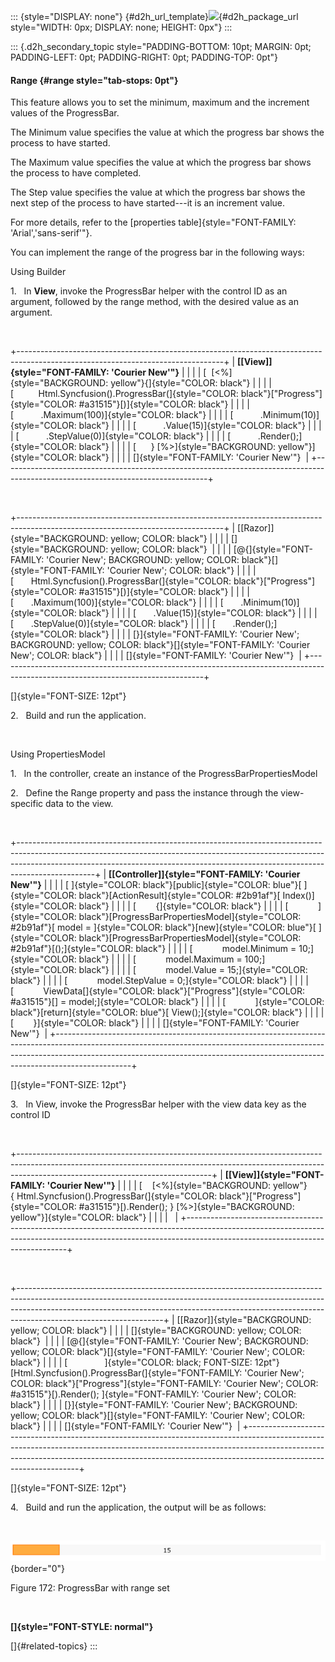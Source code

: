 ::: {style="DISPLAY: none"}
[](ms-xhelp:///?Id=d2h_url_template){#d2h_url_template}![](!package_url!){#d2h_package_url style="WIDTH: 0px; DISPLAY: none; HEIGHT: 0px"}
:::

::: {.d2h_secondary_topic style="PADDING-BOTTOM: 10pt; MARGIN: 0pt; PADDING-LEFT: 0pt; PADDING-RIGHT: 0pt; PADDING-TOP: 0pt"}
#### Range {#range style="tab-stops: 0pt"}

This feature allows you to set the minimum, maximum and the increment values of the ProgressBar.

The Minimum value specifies the value at which the progress bar shows the process to have started.

The Maximum value specifies the value at which the progress bar shows the process to have completed.

The Step value specifies the value at which the progress bar shows the next step of the process to have started---it is an increment value.

For more details, refer to the [properties table]{style="FONT-FAMILY: 'Arial','sans-serif'"}.

You can implement the range of the progress bar in the following ways:

Using Builder

1.   In **View**, invoke the ProgressBar helper with the control ID as an argument, followed by the range method, with the desired value as an argument.

 

+---------------------------------------------------------------------------------------------------------------------------------+
| **[\[View\]]{style="FONT-FAMILY: 'Courier New'"}**                                                                              |
|                                                                                                                                 |
| [  [\<%]{style="BACKGROUND: yellow"}{]{style="COLOR: black"}                                                                    |
|                                                                                                                                 |
| [          Html.Syncfusion().ProgressBar(]{style="COLOR: black"}[\"Progress\"]{style="COLOR: #a31515"}[)]{style="COLOR: black"} |
|                                                                                                                                 |
| [           .Maximum(100)]{style="COLOR: black"}                                                                                |
|                                                                                                                                 |
| [           .Minimum(10)]{style="COLOR: black"}                                                                                 |
|                                                                                                                                 |
| [           .Value(15)]{style="COLOR: black"}                                                                                   |
|                                                                                                                                 |
| [           .StepValue(0)]{style="COLOR: black"}                                                                                |
|                                                                                                                                 |
| [           .Render();]{style="COLOR: black"}                                                                                   |
|                                                                                                                                 |
| [      } [%\>]{style="BACKGROUND: yellow"}]{style="COLOR: black"}                                                               |
|                                                                                                                                 |
| []{style="FONT-FAMILY: 'Courier New'"}                                                                                          |
+---------------------------------------------------------------------------------------------------------------------------------+

 

+---------------------------------------------------------------------------------------------------------------------------------+
| [\[Razor\]]{style="BACKGROUND: yellow; COLOR: black"}                                                                           |
|                                                                                                                                 |
| []{style="BACKGROUND: yellow; COLOR: black"}                                                                                    |
|                                                                                                                                 |
| [\@{]{style="FONT-FAMILY: 'Courier New'; BACKGROUND: yellow; COLOR: black"}[]{style="FONT-FAMILY: 'Courier New'; COLOR: black"} |
|                                                                                                                                 |
| [       Html.Syncfusion().ProgressBar(]{style="COLOR: black"}[\"Progress\"]{style="COLOR: #a31515"}[)]{style="COLOR: black"}    |
|                                                                                                                                 |
| [       .Maximum(100)]{style="COLOR: black"}                                                                                    |
|                                                                                                                                 |
| [       .Minimum(10)]{style="COLOR: black"}                                                                                     |
|                                                                                                                                 |
| [       .Value(15)]{style="COLOR: black"}                                                                                       |
|                                                                                                                                 |
| [       .StepValue(0)]{style="COLOR: black"}                                                                                    |
|                                                                                                                                 |
| [       .Render();]{style="COLOR: black"}                                                                                       |
|                                                                                                                                 |
| [}]{style="FONT-FAMILY: 'Courier New'; BACKGROUND: yellow; COLOR: black"}[]{style="FONT-FAMILY: 'Courier New'; COLOR: black"}   |
|                                                                                                                                 |
| []{style="FONT-FAMILY: 'Courier New'"}                                                                                          |
+---------------------------------------------------------------------------------------------------------------------------------+

[]{style="FONT-SIZE: 12pt"} 

2.   Build and run the application.

 

Using PropertiesModel

1.   In the controller, create an instance of the ProgressBarPropertiesModel

2.   Define the Range property and pass the instance through the view-specific data to the view.

 

+-------------------------------------------------------------------------------------------------------------------------------------------------------------------------------------------------------------------------------------------------------------+
| **[\[Controller\]]{style="FONT-FAMILY: 'Courier New'"}**                                                                                                                                                                                                    |
|                                                                                                                                                                                                                                                             |
| [ ]{style="COLOR: black"}[public]{style="COLOR: blue"}[ ]{style="COLOR: black"}[ActionResult]{style="COLOR: #2b91af"}[ Index()]{style="COLOR: black"}                                                                                                       |
|                                                                                                                                                                                                                                                             |
| [        {]{style="COLOR: black"}                                                                                                                                                                                                                           |
|                                                                                                                                                                                                                                                             |
| [            ]{style="COLOR: black"}[ProgressBarPropertiesModel]{style="COLOR: #2b91af"}[ model = ]{style="COLOR: black"}[new]{style="COLOR: blue"}[ ]{style="COLOR: black"}[ProgressBarPropertiesModel]{style="COLOR: #2b91af"}[();]{style="COLOR: black"} |
|                                                                                                                                                                                                                                                             |
| [            model.Minimum = 10;]{style="COLOR: black"}                                                                                                                                                                                                     |
|                                                                                                                                                                                                                                                             |
| [            model.Maximum = 100;]{style="COLOR: black"}                                                                                                                                                                                                    |
|                                                                                                                                                                                                                                                             |
| [            model.Value = 15;]{style="COLOR: black"}                                                                                                                                                                                                       |
|                                                                                                                                                                                                                                                             |
| [            model.StepValue = 0;]{style="COLOR: black"}                                                                                                                                                                                                    |
|                                                                                                                                                                                                                                                             |
| [            ViewData\[]{style="COLOR: black"}[\"Progress\"]{style="COLOR: #a31515"}[\] = model;]{style="COLOR: black"}                                                                                                                                     |
|                                                                                                                                                                                                                                                             |
| [            ]{style="COLOR: black"}[return]{style="COLOR: blue"}[ View();]{style="COLOR: black"}                                                                                                                                                           |
|                                                                                                                                                                                                                                                             |
| [        }]{style="COLOR: black"}                                                                                                                                                                                                                           |
|                                                                                                                                                                                                                                                             |
| []{style="FONT-FAMILY: 'Courier New'"}                                                                                                                                                                                                                      |
+-------------------------------------------------------------------------------------------------------------------------------------------------------------------------------------------------------------------------------------------------------------+

[]{style="FONT-SIZE: 12pt"} 

3.   In View, invoke the ProgressBar helper with the view data key as the control ID

 

+------------------------------------------------------------------------------------------------------------------------------------------------------------------------------------------------------------+
| **[\[View\]]{style="FONT-FAMILY: 'Courier New'"}**                                                                                                                                                         |
|                                                                                                                                                                                                            |
| [    [\<%]{style="BACKGROUND: yellow"}{ Html.Syncfusion().ProgressBar(]{style="COLOR: black"}[\"Progress\"]{style="COLOR: #a31515"}[).Render(); } [%\>]{style="BACKGROUND: yellow"}]{style="COLOR: black"} |
|                                                                                                                                                                                                            |
|                                                                                                                                                                                                            |
+------------------------------------------------------------------------------------------------------------------------------------------------------------------------------------------------------------+

 

+------------------------------------------------------------------------------------------------------------------------------------------------------------------------------------------------------------------------------------------------------------------------------+
| [\[Razor\]]{style="BACKGROUND: yellow; COLOR: black"}                                                                                                                                                                                                                        |
|                                                                                                                                                                                                                                                                              |
| []{style="BACKGROUND: yellow; COLOR: black"}                                                                                                                                                                                                                                 |
|                                                                                                                                                                                                                                                                              |
| [\@{]{style="FONT-FAMILY: 'Courier New'; BACKGROUND: yellow; COLOR: black"}[]{style="FONT-FAMILY: 'Courier New'; COLOR: black"}                                                                                                                                              |
|                                                                                                                                                                                                                                                                              |
| [               ]{style="COLOR: black; FONT-SIZE: 12pt"}[Html.Syncfusion().ProgressBar(]{style="FONT-FAMILY: 'Courier New'; COLOR: black"}[\"Progress\"]{style="FONT-FAMILY: 'Courier New'; COLOR: #a31515"}[).Render(); ]{style="FONT-FAMILY: 'Courier New'; COLOR: black"} |
|                                                                                                                                                                                                                                                                              |
| [}]{style="FONT-FAMILY: 'Courier New'; BACKGROUND: yellow; COLOR: black"}[]{style="FONT-FAMILY: 'Courier New'; COLOR: black"}                                                                                                                                                |
|                                                                                                                                                                                                                                                                              |
| []{style="FONT-FAMILY: 'Courier New'"}                                                                                                                                                                                                                                       |
+------------------------------------------------------------------------------------------------------------------------------------------------------------------------------------------------------------------------------------------------------------------------------+

[]{style="FONT-SIZE: 12pt"} 

4.   Build and run the application, the output will be as follows:

 

![Description: C:\\Users\\maithiliyk\\Desktop\\Capture.PNG](ImagesExt/image56_183.png){border="0"}

Figure 172: ProgressBar with range set

 

**[]{style="FONT-STYLE: normal"}** 

[]{#related-topics}
:::
